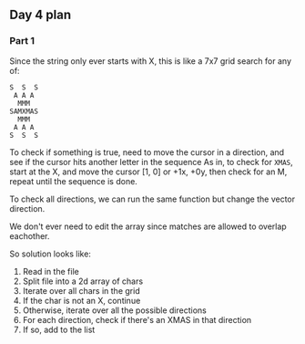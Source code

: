 ## Day 4 plan

### Part 1

Since the string only ever starts with X, this is like a 7x7 grid search for any of:
```
S  S  S
 A A A
  MMM
SAMXMAS
  MMM
 A A A
S  S  S
```

To check if something is true, need to move the cursor in a direction, and see if the cursor hits another letter in the sequence
As in, to check for `XMAS`, start at the X, and move the cursor [1, 0] or +1x, +0y, then check for an M, repeat until the sequence is done.

To check all directions, we can run the same function but change the vector direction.

We don't ever need to edit the array since matches are allowed to overlap eachother.

So solution looks like:
1. Read in the file
2. Split file into a 2d array of chars
3. Iterate over all chars in the grid
4. If the char is not an X, continue
5. Otherwise, iterate over all the possible directions
6. For each direction, check if there's an XMAS in that direction
7. If so, add to the list

